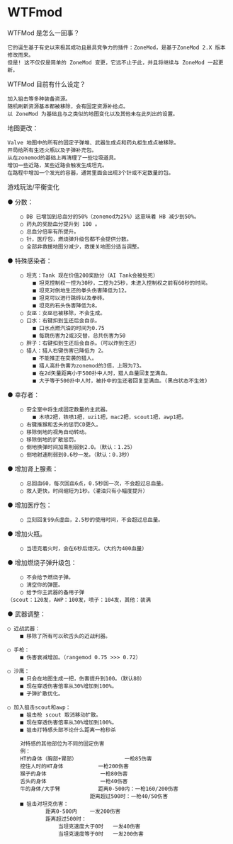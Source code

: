# WTFmod
WTFMod 是怎么一回事？

	它的诞生基于有史以来极其成功且最具竞争力的插件：ZoneMod，是基于ZoneMod 2.X 版本修改而来。
	但是! 这不仅仅是简单的 ZoneMod 变更，它远不止于此，并且将继续与 ZoneMod 一起更新。

WTFMod 目前有什么设定？

	加入狙击等多种装备资源。
	随机刷新资源基本都被移除，会有固定资源补给点。
	以 ZoneMod 为基础且与之类似的地图变化以及其他未在此列出的设置。


地图更改：

	Valve 地图中的所有的固定子弹堆、武器生成点和药丸柜生成点被移除。
	开局给所有生还火瓶以及子弹补充包。
	从在zonemod的基础上再清理了一些垃圾道具。
	增加一些近路，某些近路会触发生成坦克。
	在路程中增加一个发光的容器，通常里面会出现3个针或不定数量的包。


游戏玩法/平衡变化

● 分数：

		○ DB 已增加到总血分的50%（zonemod为25%）这意味着 HB 减少到50%。
		○ 药丸的奖励血分提升到 100 。
		○ 总血分倍率有所提升。
		○ 针，医疗包，燃烧弹升级包都不会提供分数。
		○ 全部非救援地图分减少，救援关地图分适当调整。
● 特殊感染者：

		○ 坦克：Tank 现在价值200奖励分（AI Tank会被处死） 
			■ 坦克控制权一控为30秒，二控为25秒，未进入控制权之前有60秒的时间。
			■ 坦克对倒地生还的拳头伤害降低为12。
			■ 坦克可以进行跳砖以及拳砖。
			■ 坦克的石头伤害降低为8。
		○ 女巫：女巫已被移除，不会生成。
		○ 口水：右键扣到生还后会自杀。
			■ 口水点燃汽油的时间为0.75
			■ 每跳伤害为2或3交替，总共伤害为50
		○ 胖子：右键扣到生还后会自杀。（可以炸到生还）
		○ 猎人：猎人右键伤害已降低为 2。
			■ 不能推正在突袭的猎人。
			■ 猎人高扑伤害为zonemod的3倍，上限为73。
			■ 在2d矢量距离小于500扑中人时，猎人血量回复至满血。
			■ 大于等于500扑中人时，被扑中的生还者回复至满血。(黑白状态不生效)
● 幸存者：

		○ 安全室中将生成固定数量的主武器。
			■ 木喷2把，铁喷1把，uzi1把，mac2把，scout1把，awp1把。
		○ 右键推猴和舌头的惩罚CD更久。
		○ 移除倒地的视角自动转动。
		○ 移除倒地的扩散惩罚。
		○ 倒地换弹时间加乘削弱到2.0。（默认：1.25）
		○ 倒地射速削弱到0.6秒一发。（默认：0.3秒）
● 增加肾上腺素：

		○ 总回血60，每次回血6点，0.5秒回一次，不会超过总血量。
		○ 救人更快，时间缩短为1秒。（灌油只有小幅度提升）
● 增加医疗包：

		○ 立刻回复99点虚血，2.5秒的使用时间，不会超过总血量。
● 增加火瓶。

		○ 当坦克着火时，会在6秒后熄灭。（大约为400血量）
● 增加燃烧子弹升级包：

		○ 不会给予燃烧子弹。
		○ 清空你的弹匣。
		○ 给予你主武器的备用子弹
	（scout：120发，AWP：100发，喷子：104发，其他：装满

● 武器调整：
	
	○ 近战武器：
		■ 移除了所有可以砍舌头的近战利器。
	
	○ 手枪：
		■ 伤害衰减增加。（rangemod 0.75 >>> 0.72）
		
	○ 沙鹰：
		■ 只会在地图生成一把，伤害提升到100。（默认80）
		■ 现在穿透伤害倍率从30%增加到100%。
		■ 子弹扩散优化。
                           
	○ 加入狙击scout和awp：
		■ 狙击枪 scout 取消移动扩散。
		■ 现在穿透伤害倍率从30%增加到100%。
		■ 狙击打特感头部不论什么距离一枪秒杀  
		
		对特感的其他部位为不同的固定伤害
		例：
		HT的身体（胸部+胃部）		       一枪85伤害
		控住人时的HT身体			一枪200伤害
		猴子的身体				  一枪80伤害
		舌头的身体				  一枪40伤害
		牛的身体/大手臂			距离0-500内：一枪160/200伤害
						      距离超过500时：一枪40/50伤害
		■ 狙击对坦克伤害：
				距离0-500内	一发200伤害
				距离超过500时：
					当坦克速度大于0时	一发40伤害
					当坦克速度等于0时	一发200伤害
